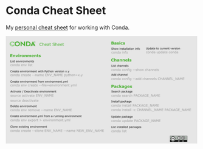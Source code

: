 # Conda Cheat Sheet

My [personal cheat sheet](http://dcordero.me/posts/conda_cheat_sheet.html) for working with Conda.

![](conda.png)
